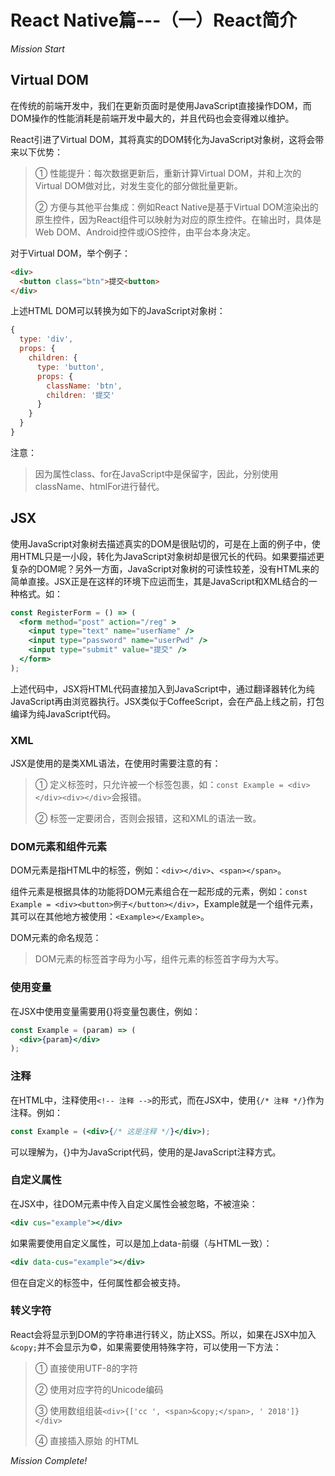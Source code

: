 # React Native篇---（一）React简介

*Mission Start*

## Virtual DOM

在传统的前端开发中，我们在更新页面时是使用JavaScript直接操作DOM，而DOM操作的性能消耗是前端开发中最大的，并且代码也会变得难以维护。   



React引进了Virtual DOM，其将真实的DOM转化为JavaScript对象树，这将会带来以下优势：   

>  ① 性能提升：每次数据更新后，重新计算Virtual DOM，并和上次的Virtual DOM做对比，对发生变化的部分做批量更新。
>
>  ② 方便与其他平台集成：例如React Native是基于Virtual DOM渲染出的原生控件，因为React组件可以映射为对应的原生控件。在输出时，具体是Web DOM、Android控件或iOS控件，由平台本身决定。  

对于Virtual DOM，举个例子：

```html
<div>
  <button class="btn">提交<button>
</div>
```

上述HTML DOM可以转换为如下的JavaScript对象树：

```javascript
{
  type: 'div',
  props: {
    children: {
      type: 'button',
      props: {
        className: 'btn',
        children: '提交'
      }
    }
  }
}
```

注意：

> 因为属性class、for在JavaScript中是保留字，因此，分别使用className、htmlFor进行替代。



## JSX

使用JavaScript对象树去描述真实的DOM是很贴切的，可是在上面的例子中，使用HTML只是一小段，转化为JavaScript对象树却是很冗长的代码。如果要描述更复杂的DOM呢？另外一方面，JavaScript对象树的可读性较差，没有HTML来的简单直接。JSX正是在这样的环境下应运而生，其是JavaScript和XML结合的一种格式。如：

```jsx
const RegisterForm = () => (
  <form method="post" action="/reg" >
    <input type="text" name="userName" />
    <input type="password" name="userPwd" />
    <input type="submit" value="提交" />
  </form>
);
```

上述代码中，JSX将HTML代码直接加入到JavaScript中，通过翻译器转化为纯JavaScript再由浏览器执行。JSX类似于CoffeeScript，会在产品上线之前，打包编译为纯JavaScript代码。



### XML
JSX是使用的是类XML语法，在使用时需要注意的有：
> ① 定义标签时，只允许被一个标签包裹，如：```const Example = <div></div><div></div>```会报错。
> 
> ② 标签一定要闭合，否则会报错，这和XML的语法一致。



### DOM元素和组件元素

DOM元素是指HTML中的标签，例如：```<div></div>```、```<span></span>```。   

组件元素是根据具体的功能将DOM元素组合在一起形成的元素，例如：```const Example = <div><button>例子</button></div>```，Example就是一个组件元素，其可以在其他地方被使用：```<Example></Example>```。   

DOM元素的命名规范：   

> DOM元素的标签首字母为小写，组件元素的标签首字母为大写。



### 使用变量

在JSX中使用变量需要用{}将变量包裹住，例如：

```jsx
const Example = (param) => (
  <div>{param}</div>
);
```



### 注释

在HTML中，注释使用```<!-- 注释 -->```的形式，而在JSX中，使用```{/* 注释 */}```作为注释。例如：

```jsx
const Example = (<div>{/* 这是注释 */}</div>);
```

可以理解为，{}中为JavaScript代码，使用的是JavaScript注释方式。



### 自定义属性

在JSX中，往DOM元素中传入自定义属性会被忽略，不被渲染：

```jsx
<div cus="example"></div>
```

如果需要使用自定义属性，可以是加上data-前缀（与HTML一致）：

```jsx
<div data-cus="example"></div>
```

但在自定义的标签中，任何属性都会被支持。



### 转义字符

React会将显示到DOM的字符串进行转义，防止XSS。所以，如果在JSX中加入```&copy;```并不会显示为&copy;，如果需要使用特殊字符，可以使用一下方法：

> ① 直接使用UTF-8的字符
>
> ② 使用对应字符的Unicode编码
>
> ③ 使用数组组装```<div>{['cc ', <span>&copy;</span>, ' 2018']}</div>```
>
> ④ 直接插入原始 的HTML

*Mission Complete!*